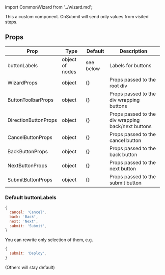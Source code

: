 import CommonWizard from '../wizard.md';

This a custom component. OnSubmit will send only values from visited steps.

## Props

|Prop|Type|Default|Description|
|-------------|-------------|-------------|-------------|
|buttonLabels|object of nodes | see below | Labels for buttons |
|WizardProps | object | {} | Props passed to the root div |
|ButtonToolbarProps | object | {} | Props passed to the div wrapping buttons |
|DirectionButtonProps | object | {} | Props passed to the div wrapping back/next buttons |
|CancelButtonProps| object | {} | Props passed to the cancel button |
|BackButtonProps| object | {} | Props passed to the back button |
|NextButtonProps| object | {} | Props passed to the next button |
|SubmitButtonProps| object | {} | Props passed to the submit button |

### Default buttonLabels

```jsx
{
  cancel: 'Cancel',
  back: 'Back',
  next: 'Next',
  submit: 'Submit',
}
```

You can rewrite only selection of them, e.g.

```jsx
{
  submit: 'Deploy',
}
```

(Others will stay default)

<CommonWizard />
